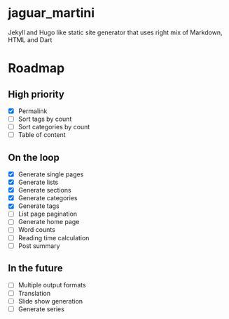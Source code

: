 # jaguar_martini

Jekyll and Hugo like static site generator that uses right mix of Markdown, HTML and Dart

# Roadmap

## High priority
- [X] Permalink
- [ ] Sort tags by count
- [ ] Sort categories by count
- [ ] Table of content

## On the loop
- [x] Generate single pages
- [X] Generate lists
- [X] Generate sections
- [X] Generate categories
- [X] Generate tags
- [ ] List page pagination
- [ ] Generate home page
- [ ] Word counts
- [ ] Reading time calculation
- [ ] Post summary

## In the future
- [ ] Multiple output formats
- [ ] Translation
- [ ] Slide show generation
- [ ] Generate series